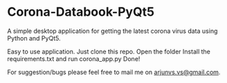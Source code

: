 # Corona-Databook-PyQt5
A simple desktop application for getting the latest corona virus data using Python and PyQt5.

Easy to use application.
Just clone this repo.
Open the folder
Install the requirements.txt
and run corona_app.py 
Done!

For suggestion/bugs please feel free to mail me on arjunvs.vs@gmail.com.
